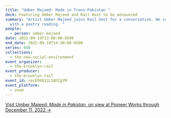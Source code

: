 ```yaml
---
title: "Umber Majeed: Made in Trans-Pakistan "
deck: Featuring Umber Majeed and Rail Host to be announced
summary: "Artist Umber Majeed joins Rail host for a conversation. We conclude
  with a poetry reading. "
people:
  - person: umber-majeed
date: 2022-09-19T13:00:00-0500
end_date: 2022-09-19T14:30:00-0500
series: 650
collections:
  - the-new-social-environment
event_organizer:
  - the-brooklyn-rail
event_producer:
  - the-brooklyn-rail
event_id: recE9X812L1AhIgYM
event_platform:
  - zoom
---
```

[Visit Umber Majeed: *Made in Pakistan*, on view at Pioneer Works through December 11, 2022 →](https://pioneerworks.org/exhibitions/umber-majeed-made-in-trans-pakistan)